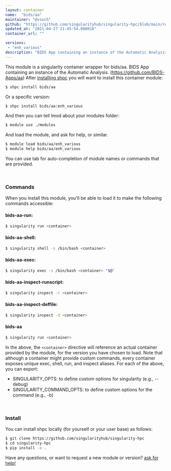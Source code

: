 ```yaml
---
layout: container
name:  "bids/aa"
maintainer: "@vsoch"
github: "https://github.com/singularityhub/singularity-hpc/blob/main/registry/bids/aa/container.yaml"
updated_at: "2021-04-27 21:45:54.080016"
container_url: ""

versions:
 - "enh_various"
description: "BIDS App containing an instance of the Automatic Analysis. (https://github.com/BIDS-Apps/aa)"
---
```


This module is a singularity container wrapper for bids/aa.
BIDS App containing an instance of the Automatic Analysis. (https://github.com/BIDS-Apps/aa)
After [installing shpc](#install) you will want to install this container module:

```bash
$ shpc install bids/aa
```

Or a specific version:

```bash
$ shpc install bids/aa:enh_various
```

And then you can tell lmod about your modules folder:

```bash
$ module use ./modules
```

And load the module, and ask for help, or similar.

```bash
$ module load bids/aa/enh_various
$ module help bids/aa/enh_various
```

You can use tab for auto-completion of module names or commands that are provided.

<br>

### Commands

When you install this module, you'll be able to load it to make the following commands accessible:

#### bids-aa-run:

```bash
$ singularity run <container>
```

#### bids-aa-shell:

```bash
$ singularity shell -s /bin/bash <container>
```

#### bids-aa-exec:

```bash
$ singularity exec -s /bin/bash <container> "$@"
```

#### bids-aa-inspect-runscript:

```bash
$ singularity inspect -r <container>
```

#### bids-aa-inspect-deffile:

```bash
$ singularity inspect -d <container>
```



#### bids-aa

```bash
$ singularity run <container>
```


In the above, the `<container>` directive will reference an actual container provided
by the module, for the version you have chosen to load. Note that although a container
might provide custom commands, every container exposes unique exec, shell, run, and
inspect aliases. For each of the above, you can export:

 - SINGULARITY_OPTS: to define custom options for singularity (e.g., --debug)
 - SINGULARITY_COMMAND_OPTS: to define custom options for the command (e.g., -b)

<br>
  
### Install

You can install shpc locally (for yourself or your user base) as follows:

```bash
$ git clone https://github.com/singularityhub/singularity-hpc
$ cd singularity-hpc
$ pip install -e .
```

Have any questions, or want to request a new module or version? [ask for help!](https://github.com/singularityhub/singularity-hpc/issues)